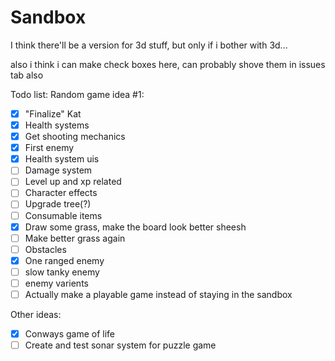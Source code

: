 # Sandbox
I think there'll be a version for 3d stuff, but only if i bother with 3d...

also i think i can make check boxes here, can probably shove them in issues tab also

Todo list:
Random game idea #1:
- [x] "Finalize" Kat
- [x] Health systems
- [x] Get shooting mechanics
- [x] First enemy
- [x] Health system uis
- [ ] Damage system
- [ ] Level up and xp related
- [ ] Character effects
- [ ] Upgrade tree(?)
- [ ] Consumable items
- [x] Draw some grass, make the board look better sheesh
- [ ] Make better grass again
- [ ] Obstacles
- [x] One ranged enemy
- [ ] slow tanky enemy
- [ ] enemy varients
- [ ] Actually make a playable game instead of
staying in the sandbox

Other ideas:
- [x] Conways game of life
- [ ] Create and test sonar system for puzzle game
